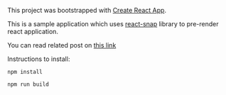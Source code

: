This project was bootstrapped with [Create React App](https://github.com/facebookincubator/create-react-app).

This is a sample application which uses [react-snap](https://github.com/stereobooster/react-snap) 
library to pre-render react application.

You can read related post on [this link]()

Instructions to install:

````
npm install

npm run build
````